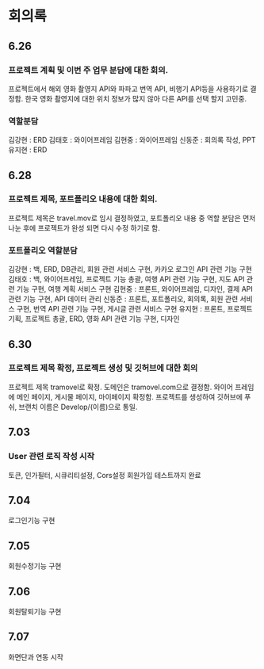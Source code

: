 # 회의록

## 6.26
### 프로젝트 계획 및 이번 주 업무 분담에 대한 회의.

프로젝트에서 해외 영화 촬영지 API와 파파고 번역 API, 비행기 API등을 사용하기로 결정함.
한국 영화 촬영지에 대한 위치 정보가 많지 않아 다른 API를 선택 할지 고민중.

### 역할분담
김강현 : ERD
김태호 : 와이어프레임
김현중 : 와이어프레임
신동준 : 회의록 작성, PPT
유지현 : ERD

## 6.28
### 프로젝트 제목, 포트폴리오 내용에 대한 회의.

프로젝트 제목은 travel.mov로 임시 결정하였고, 포트폴리오 내용 중 역할 분담은 먼저 나눈 후에
프로젝트가 완성 되면 다시 수정 하기로 함.

### 포트폴리오 역할분담
김강현 : 백, ERD, DB관리, 회원 관련 서비스 구현, 카카오 로그인 API 관련 기능 구현
김태호 : 백, 와이어프레임, 프로젝트 기능 총괄, 여행 API 관련 기능 구현, 지도 API 관련 기능 구현, 여행 계획 서비스 구현
김현중 : 프론트, 와이어프레임, 디자인, 결제 API 관련 기능 구현, API 데이터 관리
신동준 : 프론트, 포트폴리오, 회의록, 회원 관련 서비스 구현, 번역 API 관련 기능 구현, 게시글 관련 서비스 구현
유지현 : 프론트, 프로젝트 기획, 프로젝트 총괄, ERD, 영화 API 관련 기능 구현, 디자인

## 6.30
### 프로젝트 제목 확정, 프로젝트 생성 및 깃허브에 대한 회의

프로젝트 제목 tramovel로 확정. 도메인은 tramovel.com으로 결정함.
와이어 프레임에 메인 페이지, 게시물 페이지, 마이페이지 확정함.
프로젝트를 생성하여 깃허브에 푸쉬, 브랜치 이름은 Develop/(이름)으로 통일.

## 7.03
### User 관련 로직 작성 시작

토큰, 인가필터, 시큐리티설정, Cors설정
회원가입 테스트까지 완료

## 7.04

로그인기능 구현

## 7.05

회원수정기능 구현

## 7.06

회원탈퇴기능 구현

## 7.07

화면단과 연동 시작

